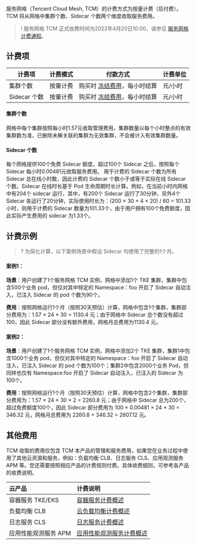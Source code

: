 

服务网格（Tencent Cloud Mesh, TCM）的计费方式为按量计费（后付费）。TCM 将从网格中集群个数、Sidecar 个数两个维度收取服务费用。
>! 服务网格 TCM 正式收费时间为2022年4月20日10:00，请参见 [服务网格计费通知](https://cloud.tencent.com/document/product/1261/71681)。

## 计费项
|计费项|计费模式|付款方式|计费单位|
|--|--|--|--|
|集群个数|按量计费|购买时 [冻结费用](https://cloud.tencent.com/document/product/555/12039)，每小时结算|元/小时|
|Sidecar 个数|按量计费|购买时 [冻结费用](https://cloud.tencent.com/document/product/555/12039)，每小时结算|元/小时|


#### 集群个数
网格中每个集群按照每小时1.57元收取管理费用，集群数量以每个小时整点的有效集群数为准，已删除未解关联的集群为无效集群，不会被计入有效集群数量。

#### Sidecar 个数
每个网格提供100个免费 Sidecar 额度，超过100个 Sidecar 之后，按照每个 Sidecar 每小时0.00481元收取服务费用。
用于计费的 Sidecar 个数为所有 Sidecar 总在线小时数，因此计费的 Sidecar 个数小于或等于实际在线 Sidecar 个数。Sidecar 在线时长基于 Pod 生命周期时长计算。例如，在当前小时内网格中有204个 sidecar 运行，其中，有200个 Sidecar 运行了30分钟，另外4个 Sidecar 各运行了20分钟，实际使用时长为：(200 × 30 + 4 × 20) / 60 = 101.33小时，则用于计费的 Sidecar 数量为101.33个，由于用户拥有100个免费额度，因此实际产生费用的 sidecar 为1.33个。

## 计费示例
>? 为简化计算，以下案例场景中假设 Sidecar 均使用了完整的1个月。

#### 案例1：
**场景**：用户创建了1个服务网格 TCM 实例，网格中添加1个 TKE 集群，集群中包含500个业务 pod，但仅对其中特定的 Namespace：foo 开启了 Sidecar 自动注入，已注入 Sidecar 的 pod 个数为90个。

**费用**：按照网格运行1个月（按照30天预估）计算，网格中包含1个集群，集群部分费用为：1.57 × 24 × 30 = 1130.4 元；由于网格中 Sidecar 总个数没有超过100，因此 Sidecar 部分没有额外费用，网格月总费用为1130.4 元。


#### 案例2：

**场景**：用户创建了1个服务网格 TCM 实例，网格中添加2个 TKE 集群，集群1中包含1000个业务 pod，但仅对其中特定的 Namespace：foo 开启了 Sidecar 自动注入，已注入 Sidecar 的 pod 个数为100个；集群2中包含2000个业务 Pod，但同样也仅有 Namespace:foo 开启了 Sidecar 自动注入，已注入的 Sidecar 为100个。

**费用**：按照网格运行1个月（按照30天预估）计算，网格中包含2个集群，集群部分费用为：1.57 × 24 × 30 × 2 = 2260.8 元；由于网格中 Sidecar 总为200个，超过免费额度100个，因此 Sidecar 部分费用为 100 × 0.00481 × 24 × 30 = 346.32 元，网格月总费用为 2260.8 + 346.32 = 2607.12 元。

## 其他费用
TCM 收取的费用仅包含 TCM 本产品的管理和服务费用，如果您在业务过程中使用了其他云资源和服务，例如：负载均衡 CLB、日志服务 CLS、应用观测服务 APM 等。您还需要按照相应产品的计费规则付费。具体收费细则，可参考各产品的收费说明。

| 云产品       | 计费说明                                                     |
| :----------- | :----------------------------------------------------------- |
| 容器服务 TKE/EKS | [容器服务计费概述](https://cloud.tencent.com/document/product/457/6770) |
| 负载均衡 CLB   | [云负载均衡计费概述](https://cloud.tencent.com/document/product/214/42934) |
| 日志服务 CLS | [日志服务计费概述](https://cloud.tencent.com/document/product/614/45802) |
| 应用性能观测服务 APM | [应用性能观测服务计费概述](https://cloud.tencent.com/document/product/1463/60380) |

